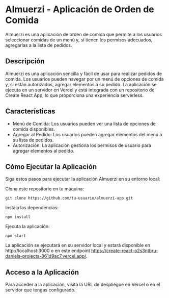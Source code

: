 # Almuerzi - Aplicación de Orden de Comida
Almuerzi es una aplicación de orden de comida que permite a los usuarios seleccionar comidas de un menú y, si tienen los permisos adecuados, agregarlas a la lista de pedidos.

## Descripción
Almuerzi es una aplicación sencilla y fácil de usar para realizar pedidos de comida. Los usuarios pueden navegar por un menú de opciones de comida y, si están autorizados, agregar elementos a su pedido. La aplicación se ejecuta en un servidor en Vercel y está integrada con un repositorio de Create React App, lo que proporciona una experiencia serverless.

## Características
- Menú de Comida: Los usuarios pueden ver una lista de opciones de comida disponibles.
- Agregar al Pedido: Los usuarios pueden agregar elementos del menú a su lista de pedidos.
- Autorización: La aplicación gestiona los permisos de usuario para agregar elementos al pedido.

## Cómo Ejecutar la Aplicación
Siga estos pasos para ejecutar la aplicación Almuerzi en su entorno local:

Clona este repositorio en tu máquina:
```
git clone https://github.com/tu-usuario/almuerzi-app.git
```
Instala las dependencias:
```
npm install
```
Ejecuta la aplicación:
```
npm start
```
La aplicación se ejecutará en su servidor local y estará disponible en http://localhost:3000 o en este endpoint https://create-react-o2s3ntbru-daniels-projects-861d9ac7.vercel.app/.

## Acceso a la Aplicación
Para acceder a la aplicación, visita la URL de despliegue en Vercel o en el servidor que tengas configurado.
